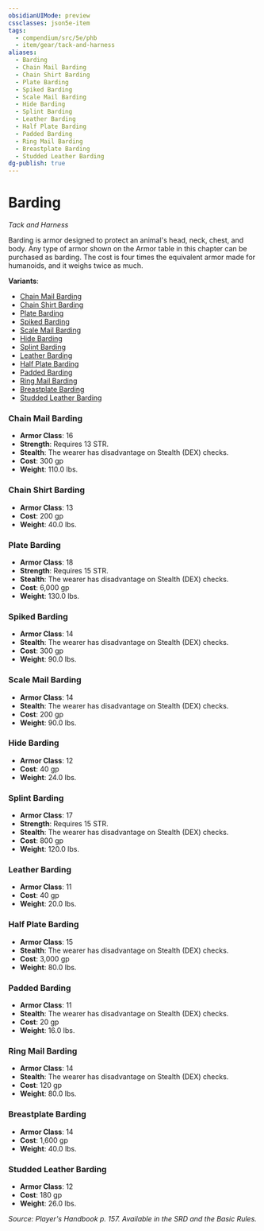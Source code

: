 ```yaml
---
obsidianUIMode: preview
cssclasses: json5e-item
tags:
  - compendium/src/5e/phb
  - item/gear/tack-and-harness
aliases:
  - Barding
  - Chain Mail Barding
  - Chain Shirt Barding
  - Plate Barding
  - Spiked Barding
  - Scale Mail Barding
  - Hide Barding
  - Splint Barding
  - Leather Barding
  - Half Plate Barding
  - Padded Barding
  - Ring Mail Barding
  - Breastplate Barding
  - Studded Leather Barding
dg-publish: true
---
```

# Barding
*Tack and Harness*  


Barding is armor designed to protect an animal's head, neck, chest, and body. Any type of armor shown on the Armor table in this chapter can be purchased as barding. The cost is four times the equivalent armor made for humanoids, and it weighs twice as much.

**Variants**:
- [Chain Mail Barding](#Chain%20Mail%20Barding)
- [Chain Shirt Barding](#Chain%20Shirt%20Barding)
- [Plate Barding](#Plate%20Barding)
- [Spiked Barding](#Spiked%20Barding)
- [Scale Mail Barding](#Scale%20Mail%20Barding)
- [Hide Barding](#Hide%20Barding)
- [Splint Barding](#Splint%20Barding)
- [Leather Barding](#Leather%20Barding)
- [Half Plate Barding](#Half%20Plate%20Barding)
- [Padded Barding](#Padded%20Barding)
- [Ring Mail Barding](#Ring%20Mail%20Barding)
- [Breastplate Barding](#Breastplate%20Barding)
- [Studded Leather Barding](#Studded%20Leather%20Barding)

### Chain Mail Barding

- **Armor Class**: 16
- **Strength**: Requires 13 STR.
- **Stealth**: The wearer has disadvantage on Stealth (DEX) checks.
- **Cost**: 300 gp
- **Weight**: 110.0 lbs.

### Chain Shirt Barding

- **Armor Class**: 13
- **Cost**: 200 gp
- **Weight**: 40.0 lbs.

### Plate Barding

- **Armor Class**: 18
- **Strength**: Requires 15 STR.
- **Stealth**: The wearer has disadvantage on Stealth (DEX) checks.
- **Cost**: 6,000 gp
- **Weight**: 130.0 lbs.

### Spiked Barding

- **Armor Class**: 14
- **Stealth**: The wearer has disadvantage on Stealth (DEX) checks.
- **Cost**: 300 gp
- **Weight**: 90.0 lbs.

### Scale Mail Barding

- **Armor Class**: 14
- **Stealth**: The wearer has disadvantage on Stealth (DEX) checks.
- **Cost**: 200 gp
- **Weight**: 90.0 lbs.

### Hide Barding

- **Armor Class**: 12
- **Cost**: 40 gp
- **Weight**: 24.0 lbs.

### Splint Barding

- **Armor Class**: 17
- **Strength**: Requires 15 STR.
- **Stealth**: The wearer has disadvantage on Stealth (DEX) checks.
- **Cost**: 800 gp
- **Weight**: 120.0 lbs.

### Leather Barding

- **Armor Class**: 11
- **Cost**: 40 gp
- **Weight**: 20.0 lbs.

### Half Plate Barding

- **Armor Class**: 15
- **Stealth**: The wearer has disadvantage on Stealth (DEX) checks.
- **Cost**: 3,000 gp
- **Weight**: 80.0 lbs.

### Padded Barding

- **Armor Class**: 11
- **Stealth**: The wearer has disadvantage on Stealth (DEX) checks.
- **Cost**: 20 gp
- **Weight**: 16.0 lbs.

### Ring Mail Barding

- **Armor Class**: 14
- **Stealth**: The wearer has disadvantage on Stealth (DEX) checks.
- **Cost**: 120 gp
- **Weight**: 80.0 lbs.

### Breastplate Barding

- **Armor Class**: 14
- **Cost**: 1,600 gp
- **Weight**: 40.0 lbs.

### Studded Leather Barding

- **Armor Class**: 12
- **Cost**: 180 gp
- **Weight**: 26.0 lbs.


*Source: Player's Handbook p. 157. Available in the SRD and the Basic Rules.*